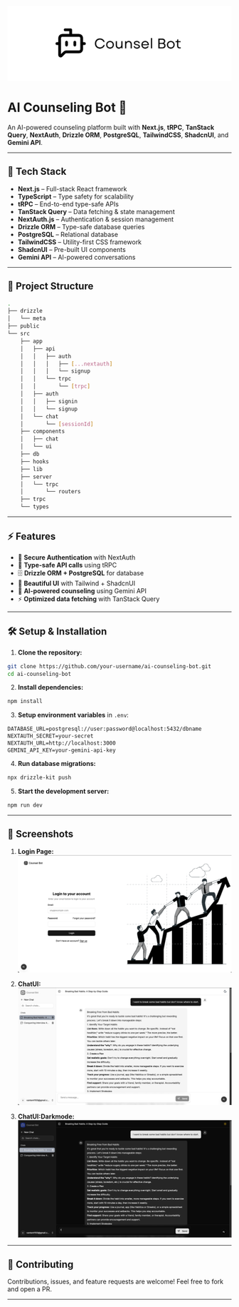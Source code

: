 #  

<!-- Add your project banner image here -->
![Banner](./public/banner.png)

# AI Counseling Bot 🤖

An AI-powered counseling platform built with **Next.js**, **tRPC**, **TanStack Query**, **NextAuth**, **Drizzle ORM**, **PostgreSQL**, **TailwindCSS**, **ShadcnUI**, and **Gemini API**.

---

## 🚀 Tech Stack

- **Next.js** – Full-stack React framework  
- **TypeScript** – Type safety for scalability  
- **tRPC** – End-to-end type-safe APIs  
- **TanStack Query** – Data fetching & state management  
- **NextAuth.js** – Authentication & session management  
- **Drizzle ORM** – Type-safe database queries  
- **PostgreSQL** – Relational database  
- **TailwindCSS** – Utility-first CSS framework  
- **ShadcnUI** – Pre-built UI components  
- **Gemini API** – AI-powered conversations  

---

## 📂 Project Structure

```bash
.
├── drizzle
│   └── meta
├── public
└── src
    ├── app
    │   ├── api
    │   │   ├── auth
    │   │   │   ├── [...nextauth]
    │   │   │   └── signup
    │   │   └── trpc
    │   │       └── [trpc]
    │   ├── auth
    │   │   ├── signin
    │   │   └── signup
    │   └── chat
    │       └── [sessionId]
    ├── components
    │   ├── chat
    │   └── ui
    ├── db
    ├── hooks
    ├── lib
    ├── server
    │   └── trpc
    │       └── routers
    ├── trpc
    └── types
```

---

## ⚡ Features

- 🔐 **Secure Authentication** with NextAuth
- 📡 **Type-safe API calls** using tRPC
- 🗄 **Drizzle ORM + PostgreSQL** for database
- 🎨 **Beautiful UI** with Tailwind + ShadcnUI
- 🤖 **AI-powered counseling** using Gemini API
- ⚡ **Optimized data fetching** with TanStack Query

---

## 🛠 Setup & Installation

1. **Clone the repository:**

```bash
git clone https://github.com/your-username/ai-counseling-bot.git
cd ai-counseling-bot
```

2. **Install dependencies:**

```bash
npm install
```

3. **Setup environment variables** in `.env`:

```env
DATABASE_URL=postgresql://user:password@localhost:5432/dbname
NEXTAUTH_SECRET=your-secret
NEXTAUTH_URL=http://localhost:3000
GEMINI_API_KEY=your-gemini-api-key
```

4. **Run database migrations:**

```bash
npx drizzle-kit push
```

5. **Start the development server:**

```bash
npm run dev
```

---

## 📸 Screenshots
1. **Login Page:**
![screenshot1](./public/screenshots/screenshot1.png)


2. **ChatUI:**
![screenshot2](./public/screenshots/screenshot2.png)


1. **ChatUI:Darkmode:**
![screenshot3](./public/screenshots/screenshot3.png)
---

## 🤝 Contributing

Contributions, issues, and feature requests are welcome! Feel free to fork and open a PR.

---

